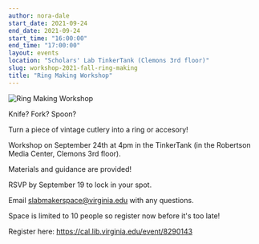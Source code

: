 ```yaml
---
author: nora-dale
start_date: 2021-09-24
end_date: 2021-09-24
start_time: "16:00:00"
end_time: "17:00:00"
layout: events
location: "Scholars' Lab TinkerTank (Clemons 3rd floor)"
slug: workshop-2021-fall-ring-making
title: "Ring Making Workshop"
---
```


![Ring Making Workshop](/assets/post-media/workshops/ring-making.png)


Knife? Fork? Spoon?

Turn a piece of vintage cutlery into a ring or accesory!

Workshop on September 24th at 4pm in the TinkerTank (in the Robertson Media Center, Clemons 3rd floor).

Materials and guidance are provided!

RSVP by September 19 to lock in your spot.

Email slabmakerspace@virginia.edu with any questions.

Space is limited to 10 people so register now before it's too late!

Register here: [https://cal.lib.virginia.edu/event/8290143 ](https://cal.lib.virginia.edu/event/8290143)
